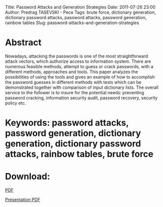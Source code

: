 Title: Password Attacks and Generation Strategies
Date: 2011-07-26 23:00
Author: Predrag TASEVSKI - Pece
Tags: brute force, dictionary generation, dictionary password attacks, password attacks, password generation, rainbow tables
Slug: password-attacks-and-generation-strategies

Abstract
========

</p>

Nowadays, attacking the passwords is one of the most straightforward
attack vectors, which authorize access to information system. There are
numerous feasible methods, attempt to guess or crack passwords, with a
different methods, approaches and tools. This paper analyzes the
possibilities of using the tools and gives an example of how to
accomplish the password guesses in different methods with tests which
can be demonstrated together with comparison of input dictionary lists.
The overall service to the follower is to insure for the potential
needs: preventing password cracking, information security audit,
password recovery, security policy etc.

</p>

Keywords: password attacks, password generation, dictionary generation, dictionary password attacks, rainbow tables, brute force
================================================================================================================================

</p>

Download:
=========

</p>

[PDF](http://predragtasevski.com/pdf/PasswordAttacksAndGenerationStrategy_FINAL.PDF)

</p>

[Presentation
PDF](http://predragtasevski.com/PasswordAttacksAndGenerationStrategyPT.pdf)

</p>

